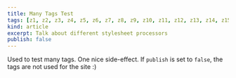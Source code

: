 ```yaml
---
title: Many Tags Test
tags: [z1, z2, z3, z4, z5, z6, z7, z8, z9, z10, z11, z12, z13, z14, z15, z16, z17, z18, z19, less, sass, blueprint]
kind: article
excerpt: Talk about different stylesheet processors
publish: false
---
```


Used to test many tags. One nice side-effect. If `publish` is set to `false`, the tags are not used for the site :)

